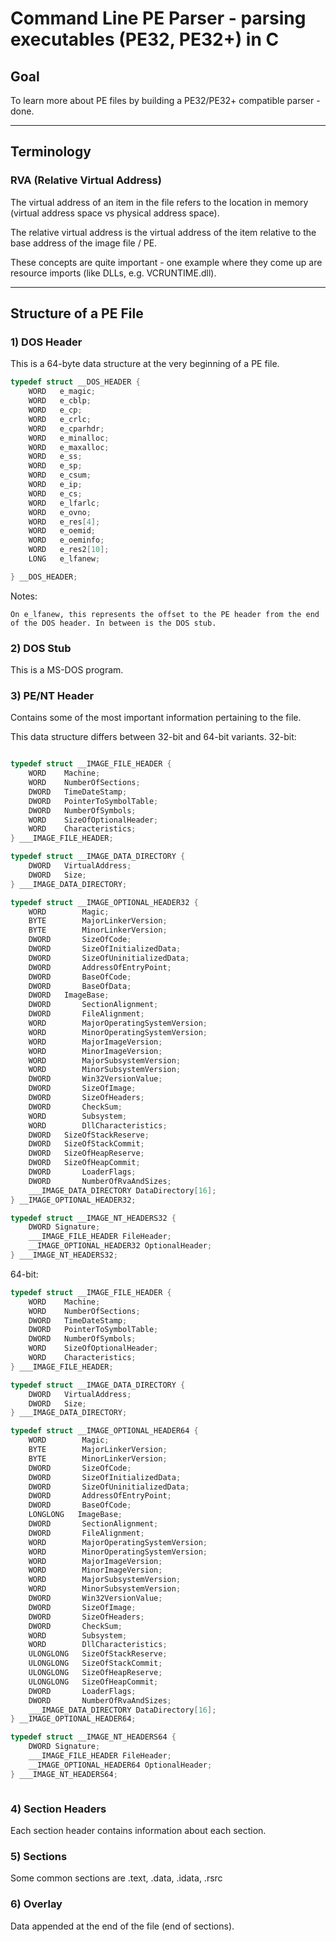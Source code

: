 # Command Line PE Parser - parsing executables (PE32, PE32+) in C

## Goal
To learn more about PE files by building a PE32/PE32+ compatible parser - done.

--- 

## Terminology 
### RVA (Relative Virtual Address)
The virtual address of an item in the file refers to the location in memory (virtual address space vs physical address space). 

The relative virtual address is the virtual address of the item relative to the base address of the image file / PE.

These concepts are quite important - one example where they come up are resource imports (like DLLs, e.g. VCRUNTIME.dll).

--- 

## Structure of a PE File

### 1) DOS Header

This is a 64-byte data structure at the very beginning of a PE file.
```c
typedef struct __DOS_HEADER {
    WORD   e_magic;
    WORD   e_cblp;
    WORD   e_cp;
    WORD   e_crlc;
    WORD   e_cparhdr;
    WORD   e_minalloc;
    WORD   e_maxalloc;
    WORD   e_ss;
    WORD   e_sp;
    WORD   e_csum;
    WORD   e_ip;
    WORD   e_cs;
    WORD   e_lfarlc;
    WORD   e_ovno;
    WORD   e_res[4];
    WORD   e_oemid;
    WORD   e_oeminfo;
    WORD   e_res2[10];
    LONG   e_lfanew; 

} __DOS_HEADER;
```

Notes:
```
On e_lfanew, this represents the offset to the PE header from the end of the DOS header. In between is the DOS stub.
```

### 2) DOS Stub
This is a MS-DOS program.

### 3) PE/NT Header
Contains some of the most important information pertaining to the file.

This data structure differs between 32-bit and 64-bit variants.
32-bit: 
```c

typedef struct __IMAGE_FILE_HEADER {
    WORD    Machine;
    WORD    NumberOfSections;
    DWORD   TimeDateStamp;
    DWORD   PointerToSymbolTable;
    DWORD   NumberOfSymbols;
    WORD    SizeOfOptionalHeader;
    WORD    Characteristics;
} ___IMAGE_FILE_HEADER;

typedef struct __IMAGE_DATA_DIRECTORY {
    DWORD   VirtualAddress;
    DWORD   Size;
} ___IMAGE_DATA_DIRECTORY;

typedef struct __IMAGE_OPTIONAL_HEADER32 {
    WORD        Magic;
    BYTE        MajorLinkerVersion;
    BYTE        MinorLinkerVersion;
    DWORD       SizeOfCode;
    DWORD       SizeOfInitializedData;
    DWORD       SizeOfUninitializedData;
    DWORD       AddressOfEntryPoint;
    DWORD       BaseOfCode;
    DWORD       BaseOfData;
    DWORD   ImageBase;
    DWORD       SectionAlignment;
    DWORD       FileAlignment;
    WORD        MajorOperatingSystemVersion;
    WORD        MinorOperatingSystemVersion;
    WORD        MajorImageVersion;
    WORD        MinorImageVersion;
    WORD        MajorSubsystemVersion;
    WORD        MinorSubsystemVersion;
    DWORD       Win32VersionValue;
    DWORD       SizeOfImage;
    DWORD       SizeOfHeaders;
    DWORD       CheckSum;
    WORD        Subsystem;
    WORD        DllCharacteristics;
    DWORD   SizeOfStackReserve;
    DWORD   SizeOfStackCommit;
    DWORD   SizeOfHeapReserve;
    DWORD   SizeOfHeapCommit;
    DWORD       LoaderFlags;
    DWORD       NumberOfRvaAndSizes;
    ___IMAGE_DATA_DIRECTORY DataDirectory[16];
} __IMAGE_OPTIONAL_HEADER32;

typedef struct __IMAGE_NT_HEADERS32 {
    DWORD Signature;
    ___IMAGE_FILE_HEADER FileHeader;
    __IMAGE_OPTIONAL_HEADER32 OptionalHeader;
} ___IMAGE_NT_HEADERS32;

```

64-bit: 
```c
typedef struct __IMAGE_FILE_HEADER {
    WORD    Machine;
    WORD    NumberOfSections;
    DWORD   TimeDateStamp;
    DWORD   PointerToSymbolTable;
    DWORD   NumberOfSymbols;
    WORD    SizeOfOptionalHeader;
    WORD    Characteristics;
} ___IMAGE_FILE_HEADER;

typedef struct __IMAGE_DATA_DIRECTORY {
    DWORD   VirtualAddress;
    DWORD   Size;
} ___IMAGE_DATA_DIRECTORY;

typedef struct __IMAGE_OPTIONAL_HEADER64 {
    WORD        Magic;
    BYTE        MajorLinkerVersion;
    BYTE        MinorLinkerVersion;
    DWORD       SizeOfCode;
    DWORD       SizeOfInitializedData;
    DWORD       SizeOfUninitializedData;
    DWORD       AddressOfEntryPoint;
    DWORD       BaseOfCode;
    LONGLONG   ImageBase;
    DWORD       SectionAlignment;
    DWORD       FileAlignment;
    WORD        MajorOperatingSystemVersion;
    WORD        MinorOperatingSystemVersion;
    WORD        MajorImageVersion;
    WORD        MinorImageVersion;
    WORD        MajorSubsystemVersion;
    WORD        MinorSubsystemVersion;
    DWORD       Win32VersionValue;
    DWORD       SizeOfImage;
    DWORD       SizeOfHeaders;
    DWORD       CheckSum;
    WORD        Subsystem;
    WORD        DllCharacteristics;
    ULONGLONG   SizeOfStackReserve;
    ULONGLONG   SizeOfStackCommit;
    ULONGLONG   SizeOfHeapReserve;
    ULONGLONG   SizeOfHeapCommit;
    DWORD       LoaderFlags;
    DWORD       NumberOfRvaAndSizes;
    ___IMAGE_DATA_DIRECTORY DataDirectory[16];
} __IMAGE_OPTIONAL_HEADER64;

typedef struct __IMAGE_NT_HEADERS64 {
    DWORD Signature;
    ___IMAGE_FILE_HEADER FileHeader;
    __IMAGE_OPTIONAL_HEADER64 OptionalHeader;
} ___IMAGE_NT_HEADERS64;



```

### 4) Section Headers

  Each section header contains information about each section.
  
### 5) Sections

  Some common sections are .text, .data, .idata, .rsrc

### 6) Overlay 
Data appended at the end of the file (end of sections). 
